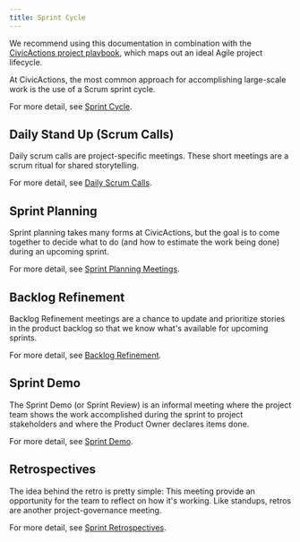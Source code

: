 ```yaml
---
title: Sprint Cycle
---
```


We recommend using this documentation in combination with the [CivicActions project playbook](https://trello.com/b/qyI4wa18/template-civicactions-project-playbook), which maps out an ideal Agile project lifecycle.

At CivicActions, the most common approach for accomplishing large-scale work is the use of a Scrum sprint cycle.

For more detail, see [Sprint Cycle](sprint-cycle.md).

## Daily Stand Up (Scrum Calls)

Daily scrum calls are project-specific meetings. These short meetings are a scrum ritual for shared storytelling.

For more detail, see [Daily Scrum Calls](daily-scrum-calls.md).

## Sprint Planning

Sprint planning takes many forms at CivicActions, but the goal is to come together to decide what to do (and how to estimate the work being done) during an upcoming sprint.

For more detail, see [Sprint Planning Meetings](sprint-planning-meetings.md).

## Backlog Refinement

Backlog Refinement meetings are a chance to update and prioritize stories in the product backlog so that we know what's available for upcoming sprints.

For more detail, see [Backlog Refinement](backlog-refinement.md).

## Sprint Demo

The Sprint Demo (or Sprint Review) is an informal meeting where the project team shows the work accomplished during the sprint to project stakeholders and where the Product Owner declares items done.

For more detail, see [Sprint Demo](sprint-demo.md).

## Retrospectives

The idea behind the retro is pretty simple: This meeting provide an opportunity for the team to reflect on how it's working. Like standups, retros are another project-governance meeting.

For more detail, see [Sprint Retrospectives](sprint-retrospectives.md).
